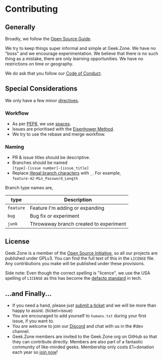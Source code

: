 # Contributing

## Generally

Broadly, we follow the [Open Source Guide](https://opensource.guide/how-to-contribute/).

We try to keep things super informal and simple at Geek.Zone. We have no "boss" and we encourage experimentation. We
believe that there is no such thing as a mistake, there are only learning opportunities. We have no restrictions on time
or geography.

We do ask that you follow our [Code of Conduct](https://geek.zone/code-of-conduct/).

## Special Considerations
We only have a few minor [directives](https://www.youtube.com/watch?v=0B44OUTGXmg&t=47s).

### Workflow
- As per [PEP8](https://www.python.org/dev/peps/pep-0008/#tabs-or-spaces), we use [spaces](https://www.youtube.com/watch?v=SsoOG6ZeyUI).
- Issues are prioritised with the [Eisenhower Method](https://en.wikipedia.org/wiki/Time_management#The_Eisenhower_Method).
- We try to use the rebase and merge workflow.

### Naming

- PR & issue titles should be descriptive.
- Branches should be named<br />
  `[type]-[issue number]-[issue_title]`
- Replace [illegal branch characters](https://git-scm.com/docs/git-check-ref-format) with `_`. For example,<br />
 `feature-42-Min_Password_Length`

Branch type names are,

| type | Description |
| --- | ----------- |
|`feature` | Feature I'm adding or expanding| 
|`bug`|Bug fix or experiment|
|`junk`|Throwaway branch created to experiment|


## License

Geek.Zone is a member of the [Open Source Initiative](https://opensource.org/osi-affiliate-membership), so all our projects are published under GPLv3. You can find the full text of this in the `LICENSE` file. Any
contributions you make will be published under these provisions.

Side note: Even though the correct spelling is "licence", we use the USA spelling of `LICENSE` as this has become the
[defacto standard](https://xkcd.com/927/) in tech.

## ...and Finally...

- If you need a hand, please just [submit a ticket](https://github.com/GeekZoneHQ/web/issues/new/choose) and we will be more than happy to assist. (ticket=issue)
- You are encouraged to add yourself to `humans.txt` during your first issue, if you want to.
- You are welcome to join our [Discord](http://geek.zone/discord) and chat with us in the #dev channel.  
- Geek.Zone members are invited to the Geek.Zone org on GitHub so that they can contribute directly. Members are also part of a fantastic community of like-minded geeks. Membership only costs £1+donation each year so [join now](http://geek.zone/join)!
